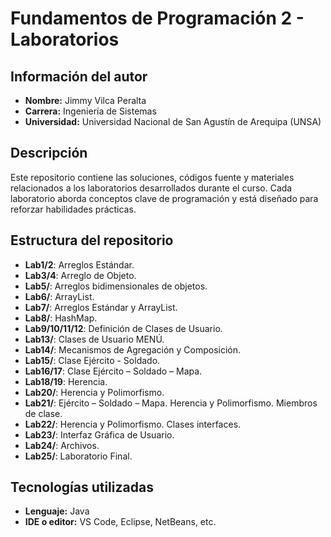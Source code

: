 # Fundamentos de Programación 2 - Laboratorios

## Información del autor  
- **Nombre:** Jimmy Vilca Peralta  
- **Carrera:** Ingeniería de Sistemas  
- **Universidad:** Universidad Nacional de San Agustín de Arequipa (UNSA)  

## Descripción  
Este repositorio contiene las soluciones, códigos fuente y materiales relacionados a los laboratorios desarrollados durante el curso. Cada laboratorio aborda conceptos clave de programación y está diseñado para reforzar habilidades prácticas.  

## Estructura del repositorio  
- **Lab1/2**: Arreglos Estándar.  
- **Lab3/4**: Arreglo de Objeto.  
- **Lab5/**: Arreglos bidimensionales de objetos.  
- **Lab6/**: ArrayList.  
- **Lab7/**: Arreglos Estándar y ArrayList.  
- **Lab8/**: HashMap.  
- **Lab9/10/11/12**: Definición de Clases de Usuario.
- **Lab13/**: Clases de Usuario MENÚ.
- **Lab14/**: Mecanismos de Agregación y Composición.
- **Lab15/**: Clase Ejército - Soldado.
- **Lab16/17**: Clase Ejército – Soldado – Mapa.
- **Lab18/19**: Herencia.
- **Lab20/**: Herencia y Polimorfismo.
- **Lab21/**: Ejército – Soldado – Mapa. Herencia y Polimorfismo. Miembros de clase.
- **Lab22/**: Herencia y Polimorfismo. Clases interfaces.
- **Lab23/**: Interfaz Gráfica de Usuario.
- **Lab24/**: Archivos.
- **Lab25/**: Laboratorio Final.

## Tecnologías utilizadas  
- **Lenguaje:** Java 
- **IDE o editor:** VS Code, Eclipse, NetBeans, etc.  
